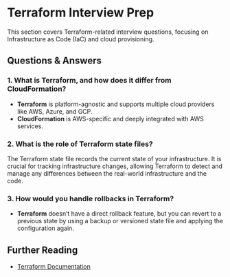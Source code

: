# Terraform Interview Prep

This section covers Terraform-related interview questions, focusing on Infrastructure as Code (IaC) and cloud provisioning.

## Questions & Answers

### 1. What is Terraform, and how does it differ from CloudFormation?

- **Terraform** is platform-agnostic and supports multiple cloud providers like AWS, Azure, and GCP.
- **CloudFormation** is AWS-specific and deeply integrated with AWS services.

### 2. What is the role of Terraform state files?

The Terraform state file records the current state of your infrastructure. It is crucial for tracking infrastructure changes, allowing Terraform to detect and manage any differences between the real-world infrastructure and the code.

### 3. How would you handle rollbacks in Terraform?

- **Terraform** doesn’t have a direct rollback feature, but you can revert to a previous state by using a backup or versioned state file and applying the configuration again.

## Further Reading
- [Terraform Documentation](https://www.terraform.io/docs)
